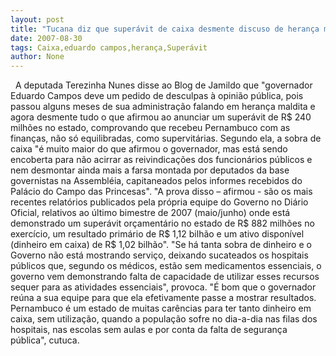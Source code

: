 ```yaml
---
layout: post
title: "Tucana diz que superávit de caixa desmente discuso de herança maldita de Eduardo Campos"
date: 2007-08-30
tags: Caixa,eduardo campos,herança,Superávit
author: None
---
```

&nbsp;
A deputada Terezinha Nunes disse ao Blog de Jamildo que &quot;governador Eduardo Campos deve um pedido de desculpas &agrave; opini&atilde;o p&uacute;blica, pois passou alguns meses de sua administra&ccedil;&atilde;o falando em heran&ccedil;a maldita e agora desmente tudo o que afirmou ao anunciar&nbsp;um super&aacute;vit de R$ 240 milh&otilde;es no estado, comprovando que recebeu Pernambuco com as finan&ccedil;as, n&atilde;o s&oacute; equilibradas, como supervit&aacute;rias. 
Segundo ela, a sobra de caixa &quot;&eacute; muito maior do que afirmou o governador, mas est&aacute; sendo encoberta para n&atilde;o acirrar as reivindica&ccedil;&otilde;es dos funcion&aacute;rios p&uacute;blicos e nem desmontar ainda mais a farsa montada por deputados da base governistas na Assembl&eacute;ia, capitaneados pelos informes recebidos do Pal&aacute;cio do Campo das Princesas&quot;. 
&quot;A prova disso &ndash; afirmou - s&atilde;o os mais recentes relat&oacute;rios publicados pela pr&oacute;pria equipe do Governo no Di&aacute;rio Oficial, relativos ao &uacute;ltimo bimestre de 2007 (maio/junho) onde est&aacute; demonstrado um super&aacute;vit or&ccedil;ament&aacute;rio no estado de R$ 882 milh&otilde;es no exerc&iacute;cio, um resultado prim&aacute;rio de R$ 1,12 bilh&atilde;o e um ativo dispon&iacute;vel (dinheiro em caixa) de R$ 1,02 bilh&atilde;o&quot;. 
&quot;Se h&aacute; tanta sobra de dinheiro e o Governo n&atilde;o est&aacute; mostrando servi&ccedil;o, deixando sucateados os hospitais p&uacute;blicos que, segundo os m&eacute;dicos, est&atilde;o sem medicamentos essenciais, o governo vem demonstrando falta de capacidade de utilizar esses recursos sequer para as atividades essenciais&quot;, provoca. 
&quot;&Eacute; bom que o governador re&uacute;na a sua equipe para que ela efetivamente passe a mostrar resultados. Pernambuco &eacute; um estado de muitas car&ecirc;ncias para ter tanto dinheiro em caixa, sem utiliza&ccedil;&atilde;o, quando a popula&ccedil;&atilde;o sofre no dia-a-dia nas filas dos hospitais, nas escolas sem aulas e por conta da falta de seguran&ccedil;a p&uacute;blica&quot;, cutuca.&nbsp; 